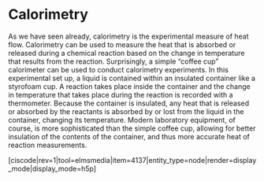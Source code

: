 <div style="float:right;margin:auto"><ebook-button title="Calorimetry" link="https://genchem.science.psu.edu/16-2-calorimetry"></ebook-button></div>



# Calorimetry

As we have seen already, calorimetry is the experimental measure of heat flow. Calorimetry can be used to measure the heat that is absorbed or released during a chemical reaction based on the change in temperature that results from the reaction. Surprisingly, a simple “coffee cup” calorimeter can be used to conduct calorimetry experiments. In this experimental set up, a liquid is contained within an insulated container like a styrofoam cup. A reaction takes place inside the container and the change in temperature that takes place during the reaction is recorded with a thermometer. Because the container is insulated, any heat that is released or absorbed by the reactants is absorbed by or lost from the liquid in the container, changing its temperature. Modern laboratory equipment, of course, is more sophisticated than the simple coffee cup, allowing for better insulation of the contents of the container, and thus more accurate heat of reaction measurements.




[ciscode|rev=1|tool=elmsmedia|item=4137|entity_type=node|render=display_mode|display_mode=h5p]



